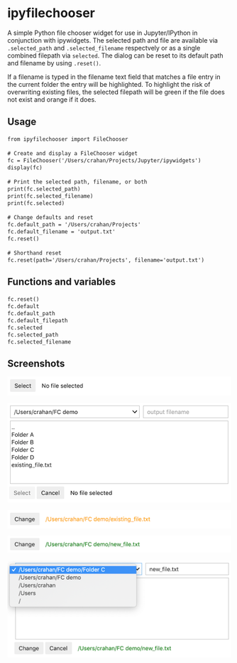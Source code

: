 # ipyfilechooser

A simple Python file chooser widget for use in Jupyter/IPython in conjunction with ipywidgets. The selected path and file are available via `.selected_path` and `.selected_filename` respectvely or as a single combined filepath via `selected`. The dialog can be reset to its default path and filename by using `.reset()`. 

If a filename is typed in the filename text field that matches a file entry in the current folder the entry will be highlighted. To highlight the risk of overwriting existing files, the selected filepath will be green if the file does not exist and orange if it does.

## Usage

```
from ipyfilechooser import FileChooser

# Create and display a FileChooser widget
fc = FileChooser('/Users/crahan/Projects/Jupyter/ipywidgets')
display(fc)

# Print the selected path, filename, or both
print(fc.selected_path)
print(fc.selected_filename)
print(fc.selected)

# Change defaults and reset
fc.default_path = '/Users/crahan/Projects'
fc.default_filename = 'output.txt'
fc.reset()

# Shorthand reset
fc.reset(path='/Users/crahan/Projects', filename='output.txt')
```

## Functions and variables

```
fc.reset()
fc.default
fc.default_path
fc.default_filepath
fc.selected
fc.selected_path
fc.selected_filename
```

## Screenshots

![Screenshot 1](screenshots/FileChooser_screenshot_1.png)

![Screenshot 2](screenshots/FileChooser_screenshot_2.png)

![Screenshot 3](screenshots/FileChooser_screenshot_3.png)

![Screenshot 4](screenshots/FileChooser_screenshot_4.png)

![Screenshot 5](screenshots/FileChooser_screenshot_5.png)
